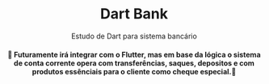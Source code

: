 <h1 align="center">
    Dart Bank
</h1>
<p align="center">Estudo de Dart para sistema bancário</p>
<h4 align="center">
    🚧 Futuramente irá integrar com o Flutter, mas em base da lógica o sistema de conta corrente opera com transferências, saques, depositos e com produtos essênciais para o cliente como cheque especial.🚧
</h4>
